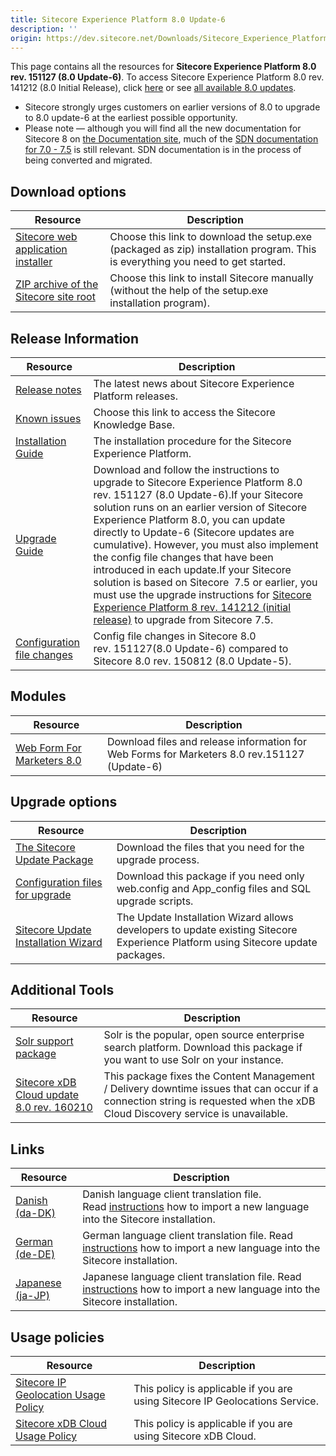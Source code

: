 ```yaml
---
title: Sitecore Experience Platform 8.0 Update-6
description: ''
origin: https://dev.sitecore.net/Downloads/Sitecore_Experience_Platform/8_0/Sitecore_Experience_Platform_80_Update6.aspx
---
```


This page contains all the resources for **Sitecore Experience Platform 8.0 rev. 151127 (8.0 Update-6)**. To access Sitecore Experience Platform 8.0 rev. 141212 (8.0 Initial Release), click [here](/downloads/Sitecore_Experience_Platform/8_0/Sitecore_Experience_Platform_8_0) or see [all available 8.0 updates](/downloads/Sitecore_Experience_Platform/8_0).

  <Alert variant='warning' mb={4}>
    <AlertIcon />
    

-   Sitecore strongly urges customers on earlier versions of 8.0 to upgrade to 8.0 update-6 at the earliest possible opportunity.
-   Please note — although you will find all the new documentation for Sitecore 8 on [the Documentation site](http://doc.sitecore.net), much of the [SDN documentation for 7.0 - 7.5](http://sdn.sitecore.net/Reference/Sitecore%207) is still relevant. SDN documentation is in the process of being converted and migrated.


  </Alert>
  

## Download options

 | Resource | Description |
 | --- | --- |
 | [Sitecore web application installer](https://scdp.blob.core.windows.net/downloads/Sitecore%20Experience%20Platform/8%200/Sitecore%20Experience%20Platform%2080%20Update6/Secure/Sitecore%208.0%20rev.%20151127%20(exe).zip) | Choose this link to download the setup.exe (packaged as zip) installation program. This is everything you need to get started. |
 | [ZIP archive of the Sitecore site root](https://scdp.blob.core.windows.net/downloads/Sitecore%20Experience%20Platform/8%200/Sitecore%20Experience%20Platform%2080%20Update6/Secure/Sitecore%208.0%20rev.%20151127.zip) | Choose this link to install Sitecore manually (without the help of the setup.exe installation program). |

## Release Information

 | Resource | Description |
 | --- | --- |
 | [Release notes](/downloads/Sitecore_Experience_Platform/8_0/Sitecore_Experience_Platform_80_Update6/Release_Notes) | The latest news about Sitecore Experience Platform releases. |
 | [Known issues](https://kb.sitecore.net/articles/616431) | Choose this link to access the Sitecore Knowledge Base. |
 | [Installation Guide](https://scdp.blob.core.windows.net/downloads/Sitecore%20Experience%20Platform/8%200/Sitecore%20Experience%20Platform%2080%20Update6/Secure/Installation-Guide-SC80-Update6.pdf) | The installation procedure for the Sitecore Experience Platform. |
 | [Upgrade Guide](https://scdp.blob.core.windows.net/downloads/Sitecore%20Experience%20Platform/8%200/Sitecore%20Experience%20Platform%2080%20Update6/Secure/Sitecore-8.0-Update-6-Upgrade-Guide.pdf) | Download and follow the instructions to upgrade to Sitecore Experience Platform 8.0 rev. 151127 (8.0 Update-6).If your Sitecore solution runs on an earlier version of Sitecore Experience Platform 8.0, you can update directly to Update-6 (Sitecore updates are cumulative). However, you must also implement the config file changes that have been introduced in each update.If your Sitecore solution is based on Sitecore  7.5 or earlier, you must use the upgrade instructions for [Sitecore Experience Platform 8 rev. 141212 (initial release)](~/link?_id=BBE8D6E386894D049A594D5814F53020&_z=z) to upgrade from Sitecore 7.5. |
 | [Configuration file changes](https://scdp.blob.core.windows.net/downloads/Sitecore%20Experience%20Platform/8%200/Sitecore%20Experience%20Platform%2080%20Update6/Secure/Sitecore-8.0-Update-6-Configuration-File-Changes.pdf) | Config file changes in Sitecore 8.0 rev. 151127(8.0 Update-6) compared to Sitecore 8.0 rev. 150812 (8.0 Update-5). |

## Modules

 | Resource | Description |
 | --- | --- |
 | [Web Form For Marketers 8.0](/downloads/Web_Forms_For_Marketers/Web_Forms_for_Marketers_80/Web_Forms_for_Marketers_80_Update_6) | Download files and release information for Web Forms for Marketers 8.0 rev.151127 (Update-6) |

## Upgrade options

 | Resource | Description |
 | --- | --- |
 | [The Sitecore Update Package](https://scdp.blob.core.windows.net/downloads/Sitecore%20Experience%20Platform/8%200/Sitecore%20Experience%20Platform%2080%20Update6/Secure/Sitecore%208.0%20rev.%20151127%20(update%206)%20upgrade%20package.zip) | Download the files that you need for the upgrade process. |
 | [Configuration files for upgrade](https://scdp.blob.core.windows.net/downloads/Sitecore%20Experience%20Platform/8%200/Sitecore%20Experience%20Platform%2080%20Update6/Secure/Configuration%20Files%20for%20SXP%208.0%20Update-6.zip) | Download this package if you need only web.config and App_config files and SQL upgrade scripts. |
 | [Sitecore Update Installation Wizard](https://scdp.blob.core.windows.net/downloads/Sitecore%20Experience%20Platform/8%200/Sitecore%20Experience%20Platform%2080%20Update6/Secure/Sitecore%20Update%20Installation%20Wizard%201.0.0%20rev.%20151106.zip) | The Update Installation Wizard allows developers to update existing Sitecore Experience Platform using Sitecore update packages. |

## Additional Tools

 | Resource | Description |
 | --- | --- |
 | [Solr support package](https://scdp.blob.core.windows.net/downloads/Sitecore%20Experience%20Platform/8%200/Sitecore%20Experience%20Platform%2080%20Update6/Secure/Sitecore.Solr.Support%201.0.0%20rev.%20151113.zip) | Solr is the popular, open source enterprise search platform. Download this package if you want to use Solr on your instance. |
 | [Sitecore xDB Cloud update 8.0 rev. 160210](https://scdp.blob.core.windows.net/downloads/Sitecore%20Experience%20Platform/8%200/Sitecore%20Experience%20Platform%2080%20Update6/Secure/Sitecore.Cloud.Xdb.Update%208.0%20rev.%20160210.zip) | This package fixes the Content Management / Delivery downtime issues that can occur if a connection string is requested when the xDB Cloud Discovery service is unavailable. |

## Links

 | Resource | Description |
 | --- | --- |
 | [Danish (da-DK)](https://scdp.blob.core.windows.net/downloads/Sitecore%20Experience%20Platform/8%200/Sitecore%20Experience%20Platform%2080%20Update6/Secure/platform80-da-DK.zip) | Danish language client translation file. Read [instructions](~/link?_id=A389FE1B59724AB08B57D1A9E526850A&_z=z) how to import a new language into the Sitecore installation. |
 | [German (de-DE)](https://scdp.blob.core.windows.net/downloads/Sitecore%20Experience%20Platform/8%200/Sitecore%20Experience%20Platform%2080%20Update6/Secure/platform80-de-DE.zip) | German language client translation file. Read [instructions](~/link?_id=A389FE1B59724AB08B57D1A9E526850A&_z=z) how to import a new language into the Sitecore installation. |
 | [Japanese (ja-JP)](https://scdp.blob.core.windows.net/downloads/Sitecore%20Experience%20Platform/8%200/Sitecore%20Experience%20Platform%2080%20Update6/Secure/platform80-ja-JP.zip) | Japanese language client translation file. Read [instructions](~/link?_id=A389FE1B59724AB08B57D1A9E526850A&_z=z) how to import a new language into the Sitecore installation. |

## Usage policies

 | Resource | Description |
 | --- | --- |
 | [Sitecore IP Geolocation Usage Policy](/downloads/Sitecore_Experience_Platform/Sitecore_IP_Geolocation_Usage_Policy) | This policy is applicable if you are using Sitecore IP Geolocations Service. |
 | [Sitecore xDB Cloud Usage Policy](/downloads/Sitecore_Experience_Platform/Sitecore_xDB_Cloud_Usage_Policy) | This policy is applicable if you are using Sitecore xDB Cloud. |